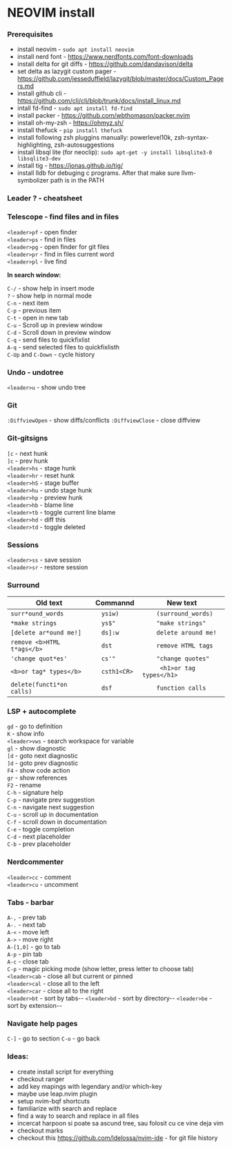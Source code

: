 # NEOVIM install

 ### Prerequisites
- install neovim - `sudo apt install neovim`
- install nerd font - https://www.nerdfonts.com/font-downloads
- install delta for git diffs - https://github.com/dandavison/delta
- set delta as lazygit custom pager - https://github.com/jesseduffield/lazygit/blob/master/docs/Custom_Pagers.md
- install github cli - https://github.com/cli/cli/blob/trunk/docs/install_linux.md
- intall fd-find - `sudo apt install fd-find`
- install packer - https://github.com/wbthomason/packer.nvim
- install oh-my-zsh - https://ohmyz.sh/
- install thefuck - `pip install thefuck`
- install following zsh pluggins manually: powerlevel10k, zsh-syntax-highlighting, zsh-autosuggestions
- install libsql lite (for neoclip): `sudo apt-get -y install libsqlite3-0 libsqlite3-dev`
- install tig - https://jonas.github.io/tig/
- install lldb for debuging c programs. After that make sure llvm-symbolizer path is in the PATH

### Leader ? - cheatsheet

### Telescope - find files and in files
`<leader>pf` - open finder  
`<leader>ps` - find in files  
`<leader>pg` - open finder for git files  
`<leader>pr` - find in files current word  
`<leader>pl` - live find  

**In search window:**

`C-/` - show help in insert mode    
`?` - show help in normal mode    
`C-n` - next item    
`C-p` - previous item    
`C-t` - open in new tab    
`C-u` - Scroll up in preview window    
`C-d` - Scroll down in preview window    
`C-q` - send files to quickfixlist    
`A-q` - send selected files to quickfixlisth    
`C-Up` and `C-Down` - cycle history    

### Undo - undotree
`<leader>u` - show undo tree

### Git
`:DiffviewOpen` - show diffs/conflicts
`:DiffviewClose` - close diffview

### Git-gitsigns
`[c` - next hunk  
`]c` - prev hunk  
`<leader>hs` - stage hunk  
`<leader>hr` - reset hunk  
`<leader>hS` - stage buffer  
`<leader>hu` - undo stage hunk  
`<leader>hp` - preview hunk  
`<leader>hb` - blame line  
`<leader>tb` - toggle current line blame  
`<leader>hd` - diff this  
`<leader>td` - toggle deleted  

### Sessions
`<leader>ss` - save session  
`<leader>sr` - restore session  

### Surround
|Old text                   |      Commannd  |     New text               |
|---------------------------|----------------|----------------------------|
|`surr*ound_words          `|`   ysiw)      `|`     (surround_words)     `|  
|`*make strings            `|`   ys$"       `|`     "make strings"       `|
|`[delete ar*ound me!]     `|`   ds]:w      `|`     delete around me!    `| 
|`remove <b>HTML t*ags</b> `|`   dst        `|`     remove HTML tags     `| 
|`'change quot*es'         `|`   cs'"       `|`     "change quotes"      `| 
|`<b>or tag* types</b>     `|`   csth1<CR>  `|`     <h1>or tag types</h1>`|  
|`delete(functi*on calls)  `|`   dsf        `|`     function calls       `| 

### LSP + autocomplete
`gd` - go to definition  
`K` - show info  
`<leader>vws` - search workspace for variable  
`gl` - show diagnostic  
`[d` - goto next diagnostic  
`]d` - goto prev diagnostic  
`F4` - show code action  
`gr` - show references  
`F2` - rename  
`C-h` - signature help  
`C-p` - navigate prev suggestion  
`C-n` - navigate next suggestion  
`C-u` - scroll up in documentation  
`C-f` - scroll down in documentation  
`C-e` - toggle completion  
`C-d` - next placeholder  
`C-b` - prev placeholder  

### Nerdcommenter
`<leader>cc` - comment  
`<leader>cu` - uncomment

### Tabs - barbar
`A-,` - prev tab  
`A-.` - next tab  
`A-<` - move left  
`A->` - move right  
`A-[1,0]` - go to tab  
`A-p` - pin tab  
`A-c` - close tab  
`C-p` - magic picking mode (show letter, press letter to choose tab)  
`<leader>cab` - close all but current or pinned  
`<leader>cal` - close all to the left  
`<leader>car` - close all to the right  
`<leader>bt` - sort by tabs--
`<leader>bd` - sort by directory--
`<leader>be` - sort by extension--

### Navigate help pages
`C-]` - go to section
`C-o` - go back

### Ideas:
- create install script for everything
- checkout ranger
- add key mapings with legendary and/or which-key
- maybe use leap.nvim plugin
- setup nvim-bqf shortcuts
- familiarize with search and replace
- find a way to search and replace in all files
- incercat harpoon si poate sa ascund tree, sau folosit cu ce vine deja vim
- checkout marks
- checkout this https://github.com/ldelossa/nvim-ide - for git file history
